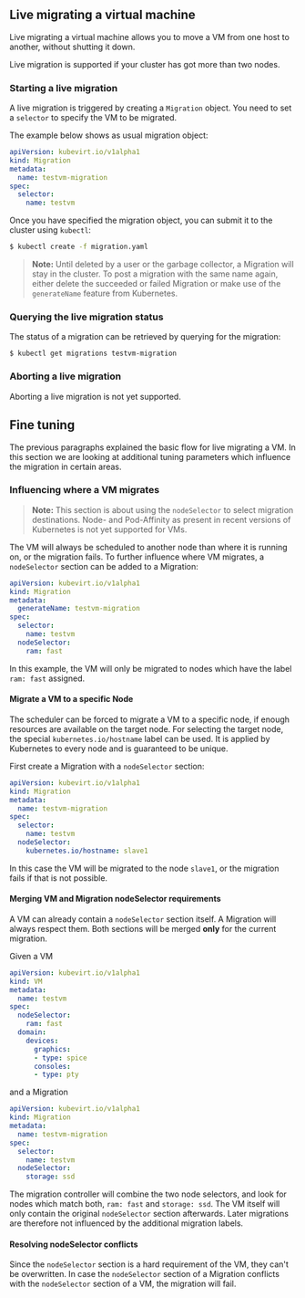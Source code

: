 ## Live migrating a virtual machine

Live migrating a virtual machine allows you to move a VM from one host to another, without shutting it down.

Live migration is supported if your cluster has got more than two nodes.

### Starting a live migration

A live migration is triggered by creating a `Migration` object. You need to set a `selector` to specify the VM to be migrated.

The example below shows as usual migration object:

```yaml
apiVersion: kubevirt.io/v1alpha1
kind: Migration
metadata:
  name: testvm-migration
spec:
  selector:
    name: testvm
```

Once you have specified the migration object, you can submit it to the cluster using `kubectl`:

```bash
$ kubectl create -f migration.yaml
```

> **Note:** Until deleted by a user or the garbage collector, a Migration will stay in the
> cluster. To post a migration with the same name again, either delete the
> succeeded or failed Migration or make use of the `generateName` feature from
> Kubernetes.

### Querying the live migration status

The status of a migration can be retrieved by querying for the migration:

```
$ kubectl get migrations testvm-migration
```

### Aborting a live migration

Aborting a live migration is not yet supported.


## Fine tuning

The previous paragraphs explained the basic flow for live migrating a VM.
In this section we are looking at additional tuning parameters which influence
the migration in certain areas.

### Influencing where a VM migrates

> **Note:** This section is about using the `nodeSelector` to select migration
> destinations. Node- and Pod-Affinity as present in recent versions of Kubernetes
> is not yet supported for VMs.

The VM will always be scheduled to another node than where it is running on, or
the migration fails. To further influence where VM migrates, a `nodeSelector`
section can be added to a Migration:

```yaml
apiVersion: kubevirt.io/v1alpha1
kind: Migration
metadata:
  generateName: testvm-migration
spec:
  selector:
    name: testvm
  nodeSelector:
    ram: fast
```

In this example, the VM will only be migrated to nodes which have the label
`ram: fast` assigned.

#### Migrate a VM to a specific Node

The scheduler can be forced to migrate a VM to a specific node, if enough
resources are available on the target node. For selecting the target node, the
special `kubernetes.io/hostname` label can be used. It is applied by Kubernetes
to every node and is guaranteed to be unique.

First create a Migration with a `nodeSelector` section:

```yaml
apiVersion: kubevirt.io/v1alpha1
kind: Migration
metadata:
  name: testvm-migration
spec:
  selector:
    name: testvm
  nodeSelector:
    kubernetes.io/hostname: slave1
```

In this case the VM will be migrated to the node `slave1`, or the migration
fails if that is not possible.

#### Merging VM and Migration nodeSelector requirements

A VM can already contain a `nodeSelector` section itself. A Migration will
always respect them. Both sections will be merged **only** for the current
migration.

Given a VM

```yaml
apiVersion: kubevirt.io/v1alpha1
kind: VM
metadata:
  name: testvm
spec:
  nodeSelector:
    ram: fast
  domain:
    devices:
      graphics:
      - type: spice
      consoles:
      - type: pty
```

and a Migration

```yaml
apiVersion: kubevirt.io/v1alpha1
kind: Migration
metadata:
  name: testvm-migration
spec:
  selector:
    name: testvm
  nodeSelector:
    storage: ssd
```

The migration controller will combine the two node selectors, and look for
nodes which match both, `ram: fast` and `storage: ssd`. The VM itself will only
contain the original `nodeSelector` section afterwards. Later migrations are
therefore not influenced by the additional migration labels.

#### Resolving nodeSelector conflicts

Since the `nodeSelector` section is a hard requirement of  the VM, they can't
be overwritten. In case the `nodeSelector` section of a Migration conflicts
with the `nodeSelector` section of a VM, the migration will fail.